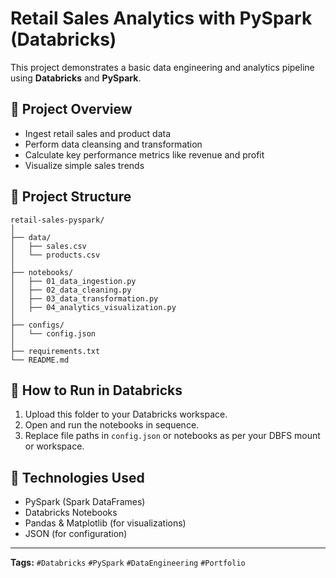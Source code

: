 # Retail Sales Analytics with PySpark (Databricks)

This project demonstrates a basic data engineering and analytics pipeline using **Databricks** and **PySpark**.

## 📌 Project Overview

- Ingest retail sales and product data
- Perform data cleansing and transformation
- Calculate key performance metrics like revenue and profit
- Visualize simple sales trends

## 📁 Project Structure

```
retail-sales-pyspark/
│
├── data/
│   ├── sales.csv
│   └── products.csv
│
├── notebooks/
│   ├── 01_data_ingestion.py
│   ├── 02_data_cleaning.py
│   ├── 03_data_transformation.py
│   ├── 04_analytics_visualization.py
│
├── configs/
│   └── config.json
│
├── requirements.txt
└── README.md
```

## 🚀 How to Run in Databricks

1. Upload this folder to your Databricks workspace.
2. Open and run the notebooks in sequence.
3. Replace file paths in `config.json` or notebooks as per your DBFS mount or workspace.

## 🧰 Technologies Used

- PySpark (Spark DataFrames)
- Databricks Notebooks
- Pandas & Matplotlib (for visualizations)
- JSON (for configuration)

---

**Tags:** `#Databricks` `#PySpark` `#DataEngineering` `#Portfolio`

